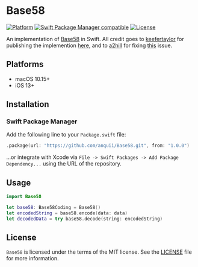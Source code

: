 # Base58

[![Platform](https://img.shields.io/badge/Platforms-macOS%20%7C%20iOS-blue)](#platforms)
[![Swift Package Manager compatible](https://img.shields.io/badge/SPM-compatible-orange)](#swift-package-manager)
[![License](https://img.shields.io/badge/license-MIT-green.svg)](https://github.com/anquii/Base58/blob/main/LICENSE)

An implementation of [Base58](https://en.bitcoinwiki.org/wiki/Base58) in Swift. All credit goes to [keefertaylor](https://github.com/keefertaylor) for publishing the implemention [here](https://github.com/keefertaylor/Base58Swift), and to [a2hill](https://github.com/a2hill) for fixing [this](https://github.com/keefertaylor/Base58Swift/issues/18) issue.

## Platforms
- macOS 10.15+
- iOS 13+

## Installation

### Swift Package Manager

Add the following line to your `Package.swift` file:
```swift
.package(url: "https://github.com/anquii/Base58.git", from: "1.0.0")
```
...or integrate with Xcode via `File -> Swift Packages -> Add Package Dependency...` using the URL of the repository.

## Usage

```swift
import Base58

let base58: Base58Coding = Base58()
let encodedString = base58.encode(data: data)
let decodedData = try base58.decode(string: encodedString)
```

## License

`Base58` is licensed under the terms of the MIT license. See the [LICENSE](LICENSE) file for more information.

